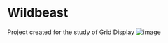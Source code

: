 # Wildbeast

Project created for the study of Grid Display
![image](https://user-images.githubusercontent.com/26236991/167525393-c20ab5a5-626e-4e26-a860-86072a1830f9.png)

